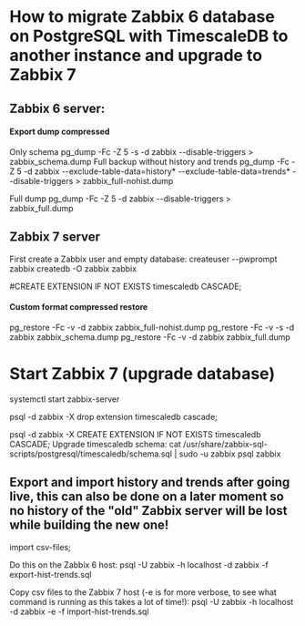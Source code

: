 # How to migrate Zabbix 6 database on PostgreSQL with TimescaleDB to another instance and upgrade to Zabbix 7

## Zabbix 6 server:

#### Export dump compressed
Only schema
pg_dump -Fc -Z 5 -s -d zabbix --disable-triggers > zabbix_schema.dump
Full backup without history and trends
pg_dump -Fc -Z 5 -d zabbix --exclude-table-data=history* --exclude-table-data=trends*  --disable-triggers > zabbix_full-nohist.dump

Full dump
pg_dump -Fc -Z 5 -d zabbix --disable-triggers > zabbix_full.dump

## Zabbix 7 server

First create a Zabbix user and empty database:
createuser --pwprompt zabbix
createdb -O zabbix zabbix

#CREATE EXTENSION IF NOT EXISTS timescaledb CASCADE;

#### Custom format compressed restore
pg_restore -Fc -v -d zabbix zabbix_full-nohist.dump
pg_restore -Fc -v -s -d zabbix zabbix_schema.dump
pg_restore -Fc -v -d zabbix zabbix_full.dump
# Start Zabbix 7 (upgrade database)
systemctl start zabbix-server

psql -d zabbix -X
drop extension timescaledb cascade;

psql -d zabbix -X
CREATE EXTENSION IF NOT EXISTS timescaledb CASCADE;
Upgrade timescaledb schema:
cat /usr/share/zabbix-sql-scripts/postgresql/timescaledb/schema.sql | sudo -u zabbix psql zabbix


## Export and import history and trends after going live, this can also be done on a later moment so no history of the "old" Zabbix server will be lost while building the new one!

import csv-files;

Do this on the Zabbix 6 host:
psql -U zabbix -h localhost -d zabbix -f export-hist-trends.sql

Copy csv files to the Zabbix 7 host (-e is for more verbose, to see what command is running as this takes a lot of time!):
psql -U zabbix -h localhost -d zabbix -e -f import-hist-trends.sql

